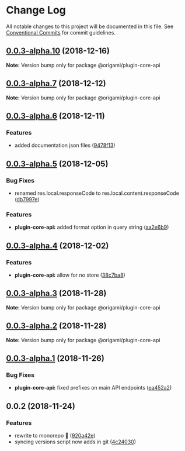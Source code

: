 # Change Log

All notable changes to this project will be documented in this file.
See [Conventional Commits](https://conventionalcommits.org) for commit guidelines.

## [0.0.3-alpha.10](https://github.com/origami-cms/core/tree/master/packages/core-api/compare/v0.0.3-alpha.9...v0.0.3-alpha.10) (2018-12-16)

**Note:** Version bump only for package @origami/plugin-core-api





## [0.0.3-alpha.7](https://github.com/origami-cms/core/tree/master/packages/core-api/compare/v0.0.3-alpha.6...v0.0.3-alpha.7) (2018-12-12)

**Note:** Version bump only for package @origami/plugin-core-api





## [0.0.3-alpha.6](https://github.com/origami-cms/core/tree/master/packages/core-api/compare/v0.0.3-alpha.5...v0.0.3-alpha.6) (2018-12-11)


### Features

* added documentation json files ([9478f13](https://github.com/origami-cms/core/tree/master/packages/core-api/commit/9478f13))





## [0.0.3-alpha.5](https://github.com/origami-cms/core/tree/master/packages/core-api/compare/v0.0.3-alpha.4...v0.0.3-alpha.5) (2018-12-05)


### Bug Fixes

* renamed res.local.responseCode to res.local.content.responseCode ([db7997e](https://github.com/origami-cms/core/tree/master/packages/core-api/commit/db7997e))


### Features

* **plugin-core-api:** added format option in query string ([aa2e6b9](https://github.com/origami-cms/core/tree/master/packages/core-api/commit/aa2e6b9))





## [0.0.3-alpha.4](https://github.com/origami-cms/core/tree/master/packages/core-api/compare/v0.0.3-alpha.3...v0.0.3-alpha.4) (2018-12-02)


### Features

* **plugin-core-api:** allow for no store ([38c7ba8](https://github.com/origami-cms/core/tree/master/packages/core-api/commit/38c7ba8))





## [0.0.3-alpha.3](https://github.com/origami-cms/core/tree/master/packages/core-api/compare/v0.0.3-alpha.2...v0.0.3-alpha.3) (2018-11-28)

**Note:** Version bump only for package @origami/plugin-core-api





## [0.0.3-alpha.2](https://github.com/origami-cms/core/tree/master/packages/core-api/compare/v0.0.3-alpha.1...v0.0.3-alpha.2) (2018-11-28)

**Note:** Version bump only for package @origami/plugin-core-api





## [0.0.3-alpha.1](https://github.com/origami-cms/core/tree/master/packages/core-api/compare/v0.0.3-alpha.0...v0.0.3-alpha.1) (2018-11-26)


### Bug Fixes

* **plugin-core-api:** fixed prefixes on main API endpoints ([ea452a2](https://github.com/origami-cms/core/tree/master/packages/core-api/commit/ea452a2))





## 0.0.2 (2018-11-24)


### Features

* rewrite to monorepo 🎉 ([920a42e](https://github.com/origami-cms/core/tree/master/packages/core-api/commit/920a42e))
* syncing versions script now adds in git ([4c24030](https://github.com/origami-cms/core/tree/master/packages/core-api/commit/4c24030))
